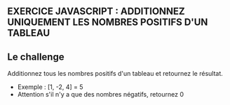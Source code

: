 ## EXERCICE JAVASCRIPT : ADDITIONNEZ UNIQUEMENT LES NOMBRES POSITIFS D'UN TABLEAU

## Le challenge

Additionnez tous les nombres positifs d'un tableau et retournez le résultat.

- Exemple : [1, -2, 4] = 5
- Attention s'il n'y a que des nombres négatifs, retournez 0
